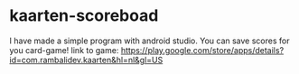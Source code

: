 # kaarten-scoreboad
I have made a simple program with android studio. You can save scores for you card-game!
link to game: https://play.google.com/store/apps/details?id=com.rambalidev.kaarten&hl=nl&gl=US
